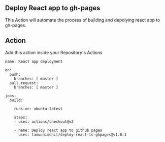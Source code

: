 ## Deploy React app to gh-pages 

This Action will automate the process of building and depolying react app to gh-pages.

## Action 
Add this action inside your Repository's Actions

```
name: React app deployment

on:
  push:
    branches: [ master ]
  pull_request:
    branches: [ master ]

jobs:
  build:

    runs-on: ubuntu-latest
    
    steps:
    - uses: actions/checkout@v2

    - name: Deploy react app to github pages
      uses: tanwanimohit/deploy-react-to-ghpages@v1.0.1
```
